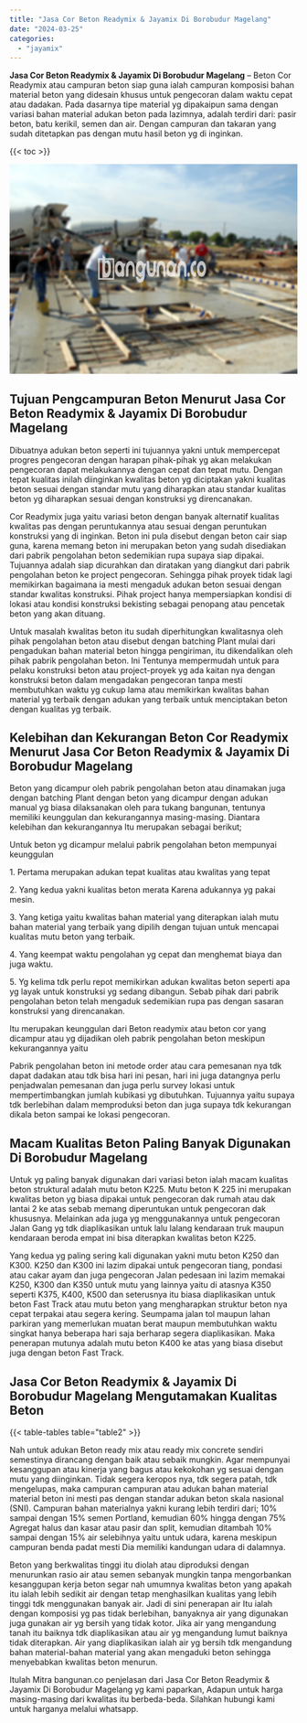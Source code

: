 ```yaml
---
title: "Jasa Cor Beton Readymix & Jayamix Di Borobudur Magelang"
date: "2024-03-25"
categories: 
  - "jayamix"
---
```


**Jasa Cor Beton Readymix & Jayamix Di Borobudur Magelang** – Beton Cor Readymix atau campuran beton siap guna ialah campuran komposisi bahan material beton yang didesain khusus untuk pengecoran dalam waktu cepat atau dadakan. Pada dasarnya tipe material yg dipakaipun sama dengan variasi bahan material adukan beton pada lazimnya, adalah terdiri dari: pasir beton, batu kerikil, semen dan air. Dengan campuran dan takaran yang sudah ditetapkan pas dengan mutu hasil beton yg di inginkan.

{{< toc >}}

![Jasa Cor Beton Readymix & Jayamix Di Borobudur Magelang](/images/jasa-cor-readymix-08.png)

## Tujuan Pengcampuran Beton Menurut Jasa Cor Beton Readymix & Jayamix Di Borobudur Magelang

Dibuatnya adukan beton seperti ini tujuannya yakni untuk mempercepat progres pengecoran dengan harapan pihak-pihak yg akan melakukan pengecoran dapat melakukannya dengan cepat dan tepat mutu. Dengan tepat kualitas inilah diinginkan kwalitas beton yg diciptakan yakni kualitas beton sesuai dengan standar mutu yang diharapkan atau standar kualitas beton yg diharapkan sesuai dengan konstruksi yg direncanakan.

Cor Readymix juga yaitu variasi beton dengan banyak alternatif kualitas kwalitas pas dengan peruntukannya atau sesuai dengan peruntukan konstruksi yang di inginkan. Beton ini pula disebut dengan beton cair siap guna, karena memang beton ini merupakan beton yang sudah disediakan dari pabrik pengolahan beton sedemikian rupa supaya siap dipakai. Tujuannya adalah siap dicurahkan dan diratakan yang diangkut dari pabrik pengolahan beton ke project pengecoran. Sehingga pihak proyek tidak lagi memikirkan bagaimana ia mesti mengaduk adukan beton sesuai dengan standar kwalitas konstruksi. Pihak project hanya mempersiapkan kondisi di lokasi atau kondisi konstruksi bekisting sebagai penopang atau pencetak beton yang akan dituang.

Untuk masalah kwalitas beton itu sudah diperhitungkan kwalitasnya oleh pihak pengolahan beton atau disebut dengan batching Plant mulai dari pengadukan bahan material beton hingga pengiriman, itu dikendalikan oleh pihak pabrik pengolahan beton. Ini Tentunya mempermudah untuk para pelaku konstruksi beton atau project-proyek yg ada kaitan nya dengan konstruksi beton dalam mengadakan pengecoran tanpa mesti membutuhkan waktu yg cukup lama atau memikirkan kwalitas bahan material yg terbaik dengan adukan yang terbaik untuk menciptakan beton dengan kualitas yg terbaik.

## Kelebihan dan Kekurangan Beton Cor Readymix Menurut Jasa Cor Beton Readymix & Jayamix Di Borobudur Magelang

Beton yang dicampur oleh pabrik pengolahan beton atau dinamakan juga dengan batching Plant dengan beton yang dicampur dengan adukan manual yg biasa dilaksanakan oleh para tukang bangunan, tentunya memiliki keunggulan dan kekurangannya masing-masing. Diantara kelebihan dan kekurangannya Itu merupakan sebagai berikut;

Untuk beton yg dicampur melalui pabrik pengolahan beton mempunyai keunggulan

1\. Pertama merupakan adukan tepat kualitas atau kwalitas yang tepat

2\. Yang kedua yakni kualitas beton merata Karena adukannya yg pakai mesin.

3\. Yang ketiga yaitu kwalitas bahan material yang diterapkan ialah mutu bahan material yang terbaik yang dipilih dengan tujuan untuk mencapai kualitas mutu beton yang terbaik.

4\. Yang keempat waktu pengolahan yg cepat dan menghemat biaya dan juga waktu.

5\. Yg kelima tdk perlu repot memikirkan adukan kwalitas beton seperti apa yg layak untuk konstruksi yg sedang dibangun. Sebab pihak dari pabrik pengolahan beton telah mengaduk sedemikian rupa pas dengan sasaran konstruksi yang direncanakan.

Itu merupakan keunggulan dari Beton readymix atau beton cor yang dicampur atau yg dijadikan oleh pabrik pengolahan beton meskipun kekurangannya yaitu

Pabrik pengolahan beton ini metode order atau cara pemesanan nya tdk dapat dadakan atau tdk bisa hari ini pesan, hari ini juga datangnya perlu penjadwalan pemesanan dan juga perlu survey lokasi untuk mempertimbangkan jumlah kubikasi yg dibutuhkan. Tujuannya yaitu supaya tdk berlebihan dalam memproduksi beton dan juga supaya tdk kekurangan dikala beton sampai ke lokasi pengecoran.

## Macam Kualitas Beton Paling Banyak Digunakan Di Borobudur Magelang

Untuk yg paling banyak digunakan dari variasi beton ialah macam kualitas beton struktural adalah mutu beton K225. Mutu beton K 225 ini merupakan kwalitas beton yg biasa dipakai untuk pengecoran dak rumah atau dak lantai 2 ke atas sebab memang diperuntukan untuk pengecoran dak khususnya. Melainkan ada juga yg menggunakannya untuk pengecoran Jalan Gang yg tdk diaplikasikan untuk lalu lalang kendaraan truk maupun kendaraan beroda empat ini bisa diterapkan kwalitas beton K225.

Yang kedua yg paling sering kali digunakan yakni mutu beton K250 dan K300. K250 dan K300 ini lazim dipakai untuk pengecoran tiang, pondasi atau cakar ayam dan juga pengecoran Jalan pedesaan ini lazim memakai K250, K300 dan K350 untuk mutu yang lainnya yaitu di atasnya K350 seperti K375, K400, K500 dan seterusnya itu biasa diaplikasikan untuk beton Fast Track atau mutu beton yang mengharapkan struktur beton nya cepat terpakai atau segera kering. Seumpama jalan tol maupun lahan parkiran yang memerlukan muatan berat maupun membutuhkan waktu singkat hanya beberapa hari saja berharap segera diaplikasikan. Maka penerapan mutunya adalah mutu beton K400 ke atas yang biasa disebut juga dengan beton Fast Track.

## Jasa Cor Beton Readymix & Jayamix Di Borobudur Magelang Mengutamakan Kualitas Beton

{{< table-tables table="table2" >}}

Nah untuk adukan Beton ready mix atau ready mix concrete sendiri semestinya dirancang dengan baik atau sebaik mungkin. Agar mempunyai kesanggupan atau kinerja yang bagus atau kekokohan yg sesuai dengan mutu yang diinginkan. Tidak segera keropos nya, tdk segera patah, tdk mengelupas, maka campuran campuran atau adukan bahan material material beton ini mesti pas dengan standar adukan beton skala nasional (SNI). Campuran bahan materialnya yakni kurang lebih terdiri dari; 10% sampai dengan 15% semen Portland, kemudian 60% hingga dengan 75% Agregat halus dan kasar atau pasir dan split, kemudian ditambah 10% sampai dengan 15% air selebihnya yaitu untuk udara, karena meskipun campuran benda padat mesti Dia memiliki kandungan udara di dalamnya.

Beton yang berkwalitas tinggi itu diolah atau diproduksi dengan menurunkan rasio air atau semen sebanyak mungkin tanpa mengorbankan kesanggupan kerja beton segar nah umumnya kwalitas beton yang apakah itu ialah lebih sedikit air dengan tetap menghasilkan kualitas yang lebih tinggi tdk menggunakan banyak air. Jadi di sini penerapan air Itu ialah dengan komposisi yg pas tidak berlebihan, banyaknya air yang digunakan juga gunakan air yg bersih yang tidak kotor. Jika air yang mengandung tanah itu baiknya tdk diaplikasikan atau air yg mengandung lumut baiknya tidak diterapkan. Air yang diaplikasikan ialah air yg bersih tdk mengandung bahan material-bahan material yang akan mengaduki beton sehingga menyebabkan kwalitas beton menurun.

Itulah Mitra bangunan.co penjelasan dari Jasa Cor Beton Readymix & Jayamix Di Borobudur Magelang yg kami paparkan, Adapun untuk harga masing-masing dari kwalitas itu berbeda-beda. Silahkan hubungi kami untuk harganya melalui whatsapp.
